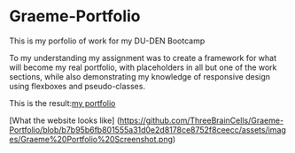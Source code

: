 # Graeme-Portfolio
This is my porfolio of work for my DU-DEN Bootcamp

To my understanding my assignment was to create a framework for what will become my real portfolio, with placeholders in all but one of the work sections, while also demonstrating my knowledge of responsive design using flexboxes and pseudo-classes.

This is the result:[my portfolio]()

[What the website looks like] (https://github.com/ThreeBrainCells/Graeme-Portfolio/blob/b7b95b6fb801555a31d0e2d8178ce8752f8ceecc/assets/images/Graeme%20Portfolio%20Screenshot.png)

